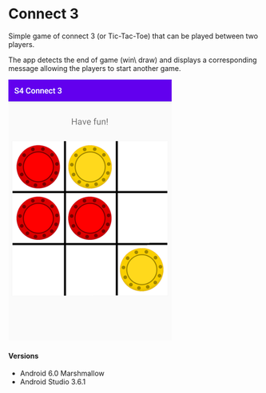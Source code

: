 # Connect 3
 Simple game of connect 3 (or Tic-Tac-Toe) that can be played between two players.

 The app detects the end of game (win\ draw) and displays a corresponding message allowing the players to start another game.


 ![very good](/doc/Screenshot.png)

#### Versions
 - Android 6.0 Marshmallow 
 - Android Studio 3.6.1 
